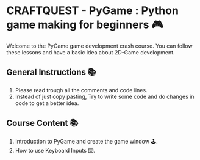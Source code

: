 # CRAFTQUEST - PyGame : Python game making for beginners 🎮

Welcome to the PyGame game development crash course. You can follow these lessons and have a basic idea about 2D-Game development.
## General Instructions 📚
1. Please read trough all the comments and code lines.
2. Instead of just copy pasting, Try to write some code and do changes in code to get a better idea.

## Course Content 📚

1. Introduction to PyGame and create the game window 🕹️.
2. How to use Keyboard Inputs ⌨️.


